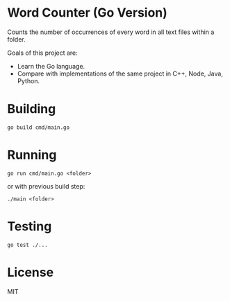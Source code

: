 # Word Counter (Go Version)
Counts the number of occurrences of every word in all text files within a folder.

Goals of this project are:
* Learn the Go language.
* Compare with implementations of the same project in C++, Node, Java, Python.

# Building
```
go build cmd/main.go
```

# Running
```
go run cmd/main.go <folder>
```
or with previous build step:
```
./main <folder>
```

# Testing
```
go test ./...
```

# License
MIT
